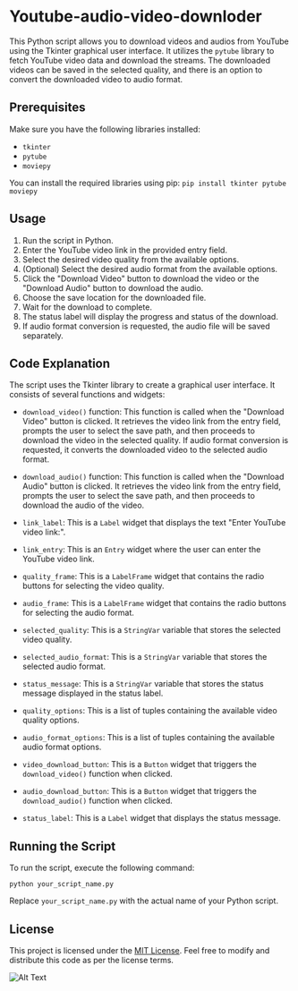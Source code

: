 # Youtube-audio-video-downloder

This Python script allows you to download videos and audios from YouTube using the Tkinter graphical user interface. It utilizes the `pytube` library to fetch YouTube video data and download the streams. The downloaded videos can be saved in the selected quality, and there is an option to convert the downloaded video to audio format.

## Prerequisites

Make sure you have the following libraries installed:

- `tkinter`
- `pytube`
- `moviepy`

You can install the required libraries using pip:
```pip install tkinter pytube moviepy```


## Usage

1. Run the script in Python.
2. Enter the YouTube video link in the provided entry field.
3. Select the desired video quality from the available options.
4. (Optional) Select the desired audio format from the available options.
5. Click the "Download Video" button to download the video or the "Download Audio" button to download the audio.
6. Choose the save location for the downloaded file.
7. Wait for the download to complete.
8. The status label will display the progress and status of the download.
9. If audio format conversion is requested, the audio file will be saved separately.

## Code Explanation

The script uses the Tkinter library to create a graphical user interface. It consists of several functions and widgets:

- `download_video()` function: This function is called when the "Download Video" button is clicked. It retrieves the video link from the entry field, prompts the user to select the save path, and then proceeds to download the video in the selected quality. If audio format conversion is requested, it converts the downloaded video to the selected audio format.

- `download_audio()` function: This function is called when the "Download Audio" button is clicked. It retrieves the video link from the entry field, prompts the user to select the save path, and then proceeds to download the audio of the video.

- `link_label`: This is a `Label` widget that displays the text "Enter YouTube video link:".

- `link_entry`: This is an `Entry` widget where the user can enter the YouTube video link.

- `quality_frame`: This is a `LabelFrame` widget that contains the radio buttons for selecting the video quality.

- `audio_frame`: This is a `LabelFrame` widget that contains the radio buttons for selecting the audio format.

- `selected_quality`: This is a `StringVar` variable that stores the selected video quality.

- `selected_audio_format`: This is a `StringVar` variable that stores the selected audio format.

- `status_message`: This is a `StringVar` variable that stores the status message displayed in the status label.

- `quality_options`: This is a list of tuples containing the available video quality options.

- `audio_format_options`: This is a list of tuples containing the available audio format options.

- `video_download_button`: This is a `Button` widget that triggers the `download_video()` function when clicked.

- `audio_download_button`: This is a `Button` widget that triggers the `download_audio()` function when clicked.

- `status_label`: This is a `Label` widget that displays the status message.

## Running the Script

To run the script, execute the following command:

```python your_script_name.py```

Replace `your_script_name.py` with the actual name of your Python script.

## License

This project is licensed under the [MIT License](LICENSE). Feel free to modify and distribute this code as per the license terms.



![Alt Text](image.png)
